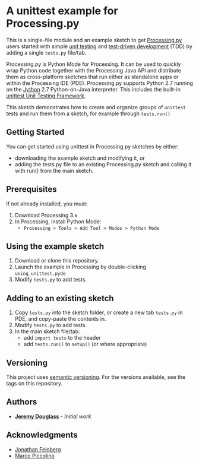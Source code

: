 # A unittest example for Processing.py

This is a single-file module and an example sketch to get [Processing.py](https://github.com/jdf/processing.py) users started with simple [unit testing](https://en.wikipedia.org/wiki/Unit_testing) and [test-driven development](https://en.wikipedia.org/wiki/Test-driven_development) (TDD) by adding a single `tests.py` file/tab.

Processing.py is Python Mode for Processing. It can be used to quickly wrap Python code together with the Processing Java API and distribute them as cross-platform sketches that run either as standalone apps or within the Processing IDE (PDE). Processing.py supports Python 2.7 running on the [Jython](http://www.jython.org/) 2.7 Python-on-Java interpreter. This includes the built-in [unittest Unit Testing Framework](https://docs.python.org/2/library/unittest.html). 

This sketch demonstrates how to create and organize groups of `unittest` tests and run them from a sketch, for example through `tests.run()`

## Getting Started

You can get started using unittest in Processing.py sketches by either:

-  downloading the example sketch and modifying it, or
-  adding the tests.py file to an existing Processing.py sketch
   and calling it with run() from the main sketch.

## Prerequisites

If not already installed, you must:

1. Download Processing 3.x  
2. In Processing, install Python Mode:  
   -  `Processing > Tools > Add Tool > Modes > Python Mode`

## Using the example sketch

1. Download or clone this repository.
2. Launch the example in Processing by double-clicking `using_unittest.pyde`
3. Modify `tests.py` to add tests.

## Adding to an existing sketch

1. Copy `tests.py` into the sketch folder,
   or create a new tab `tests.py` in PDE, and copy-paste the contents in.
2. Modify `tests.py` to add tests.
3. In the main sketch file/tab:
   -  add `import tests` to the header
   -  add `tests.run()` to `setup()` (or where appropriate)

## Versioning

This project uses [semantic versioning](http://semver.org/). For the versions available, see the tags on this repository.

## Authors

* [**Jeremy Douglass**](https://github.com/jeremydouglass) - *Initial work*

## Acknowledgments

* [Jonathan Feinberg](https://github.com/jdf)
* [Marco Piccolino](https://github.com/marco-piccolino)
